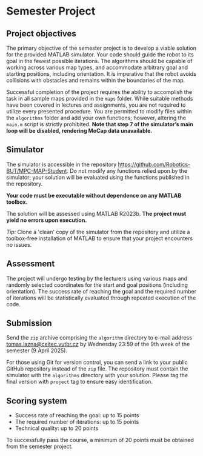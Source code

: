 # Semester Project

## Project objectives

The primary objective of the semester project is to develop a viable solution for the provided MATLAB simulator. Your code should guide the robot to its goal in the fewest possible iterations. The algorithms should be capable of working across various map types, and accommodate arbitrary goal and starting positions, including orientation. It is imperative that the robot avoids collisions with obstacles and remains within the boundaries of the map. 

Successful completion of the project requires the ability to accomplish the task in all sample maps provided in the `maps` folder. While suitable methods have been covered in lectures and assignments, you are not required to utilize every presented procedure. You are permitted to modify files within the `algorithms` folder and add your own functions; however, altering the `main.m` script is strictly prohibited. **Note that step 7 of the simulator’s main loop will be disabled, rendering MoCap data unavailable.**

## Simulator

The simulator is accessible in the repository <https://github.com/Robotics-BUT/MPC-MAP-Student>. Do not modify any functions relied upon by the simulator; your solution will be evaluated using the functions published in the repository.

**Your code must be executable without dependence on any MATLAB toolbox.**

The solution will be assessed using MATLAB R2023b. **The project must yield no errors upon execution.** 

*Tip:*
Clone a 'clean' copy of the simulator from the repository and utilize a toolbox-free installation of MATLAB to ensure that your project encounters no issues.


## Assessment

The project will undergo testing by the lecturers using various maps and randomly selected coordinates for the start and goal positions (including orientation). The success rate of reaching the goal and the required number of iterations will be statistically evaluated through repeated execution of the code. 

## Submission

Send the `zip` archive comprising the `algorithm` directory to e-mail address <tomas.lazna@ceitec.vutbr.cz> by Wednesday 23:59 of the 9th week of the semester (9 April 2025).

For those using Git for version control, you can send a link to your public GitHub repository instead of the `zip` file. The repository must contain the simulator with the `algorithms` directory with your solution. Please tag the final version with `project` tag to ensure easy identification.

## Scoring system
-	Success rate of reaching the goal: up to 15 points
-	The required number of iterations: up to 15 points
-	Technical quality: up to 20 points

To successfully pass the course, a minimum of 20 points must be obtained from the semester project.